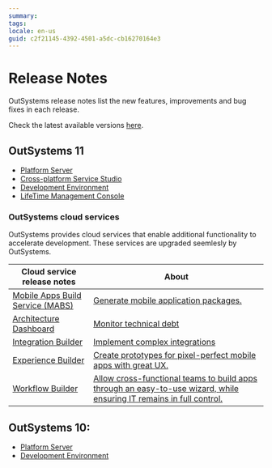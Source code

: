 ```yaml
---
summary:
tags:
locale: en-us
guid: c2f21145-4392-4501-a5dc-cb16270164e3
---
```


# Release Notes

OutSystems release notes list the new features, improvements and bug fixes in each release.

Check the latest available versions [here](https://www.outsystems.com/downloads).


## OutSystems 11

* [Platform Server](https://success.outsystems.com/Support/Release_Notes/11/Platform_Server)
* [Cross-platform Service Studio](https://success.outsystems.com/Support/Release_Notes/11/Cross-platform_Service_Studio)
* [Development Environment](https://success.outsystems.com/Support/Release_Notes/11/Development_Environment)
* [LifeTime Management Console](https://success.outsystems.com/Support/Release_Notes/LifeTime_Management_Console)



### OutSystems cloud services

OutSystems provides cloud services that enable additional functionality to accelerate development. These services are upgraded seemlesly by OutSystems.


| Cloud service release notes | About |
|---|---|
| [Mobile Apps Build Service (MABS)](https://success.outsystems.com/Support/Release_Notes/Mobile_Apps_Build_Service) | [Generate mobile application packages.](https://success.outsystems.com/Documentation/11/Delivering_Mobile_Apps/Mobile_Apps_Build_Service)|
| [Architecture Dashboard](https://success.outsystems.com/Support/Release_Notes/Architecture_Dashboard) | [Monitor technical debt](https://success.outsystems.com/Documentation/11/Managing_the_Applications_Lifecycle/Manage_technical_debt) |
| [Integration Builder](https://success.outsystems.com/Support/Release_Notes/Integration_Builder) | [Implement complex integrations](https://success.outsystems.com/Documentation/11/Extensibility_and_Integration/Integration_Builder) |
| [Experience Builder](https://success.outsystems.com/Support/Release_Notes/Experience_Builder) | [Create prototypes for pixel-perfect mobile apps with great UX.](https://success.outsystems.com/Documentation/Experience_Builder/Introduction_to_Experience_Builder)
| [Workflow Builder](https://success.outsystems.com/Support/Release_Notes/Workflow_Builder) | [Allow cross-functional teams to build apps through an easy-to-use wizard, while ensuring IT remains in full control.](https://success.outsystems.com/Documentation/Workflow_Builder) |


## OutSystems 10:

* [Platform Server](https://success.outsystems.com/Support/Release_Notes/10/Platform_Server)
* [Development Environment](https://success.outsystems.com/Support/Release_Notes/10/Development_Environment)
